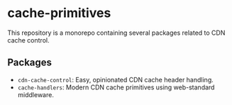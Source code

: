 # cache-primitives

This repository is a monorepo containing several packages related to CDN cache control.

## Packages

- `cdn-cache-control`: Easy, opinionated CDN cache header handling.
- `cache-handlers`: Modern CDN cache primitives using web-standard middleware.

